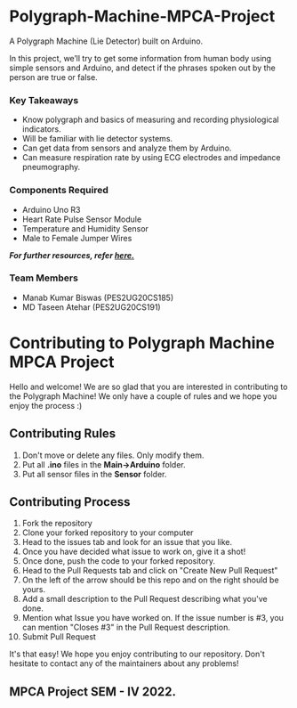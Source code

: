 # Polygraph-Machine-MPCA-Project
A Polygraph Machine (Lie Detector) built on Arduino.

In this project, we’ll try to get some information from human body using simple sensors and Arduino, and detect if the phrases spoken out by the person are true or false. 

### Key Takeaways
- Know polygraph and basics of measuring and recording physiological indicators.
- Will be familiar with lie detector systems.
- Can get data from sensors and analyze them by Arduino.
- Can measure respiration rate by using ECG electrodes and impedance pneumography.

### Components Required
- Arduino Uno R3
- Heart Rate Pulse Sensor Module
- Temperature and Humidity Sensor
- Male to Female Jumper Wires

***For further resources, refer [here.](https://create.arduino.cc/projecthub/electropeak/arduino-polygraph-machine-lie-detector-7d8b10)***

### Team Members
- Manab Kumar Biswas (PES2UG20CS185)
- MD Taseen Atehar (PES2UG20CS191)

# Contributing to Polygraph Machine MPCA Project
Hello and welcome! We are so glad that you are interested in contributing to the Polygraph Machine!
We only have a couple of rules and we hope you enjoy the process :)

## Contributing Rules
1. Don't move or delete any files. Only modify them.
2. Put all **.ino** files in the **Main->Arduino** folder.
3. Put all sensor files in the **Sensor** folder.

## Contributing Process
1. Fork the repository
2. Clone your forked repository to your computer
3. Head to the issues tab and look for an issue that you like.
4. Once you have decided what issue to work on, give it a shot!
5. Once done, push the code to your forked repository.
6. Head to the Pull Requests tab and click on "Create New Pull Request"
7. On the left of the arrow should be this repo and on the right should be yours.
8. Add a small description to the Pull Request describing what you've done.
9. Mention what Issue you have worked on. If the issue number is #3, you can mention "Closes #3" in the Pull Request description.
10. Submit Pull Request

It's that easy! We hope you enjoy contributing to our repository. Don't hesitate to contact any of the maintainers about any problems!

## MPCA Project SEM - IV 2022.
